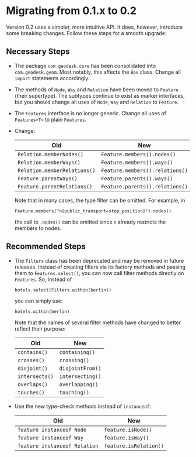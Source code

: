 # Migrating from 0.1.x to 0.2

Version 0.2 uses a simpler, more intuitive API. It does, however, introduce some breaking changes. Follow these steps for a smooth upgrade: 

## Necessary Steps

- The package `com.geodesk.core` has been consolidated into `com.geodesk.geom`. Most notably, this affects the `Box` class. Change all `import` statements accordingly.

- The methods of `Node`, `Way` and `Relation` have been moved to `Feature` (their supertype). The subtypes continue to exist as marker interfaces, but you should change all uses of `Node`, `Way` and `Relation` to `Feature`.

- The `Features` interface is no longer generic. Change all uses of `Features<T>` to plain `Features`.

- Change:
    
   Old                           | New
   ------------------------------|-----------------------------
   `Relation.memberNodes()`      | `Feature.members().nodes()`
   `Relation.memberWays()`       |  `Feature.members().ways()`
   `Relation.memberRelations()`  |  `Feature.members().relations()`
   `Feature.parentWays()`        |  `Feature.parents().ways()`
   `Feature.parentRelations()`   | `Feature.parents().relations()`

  Note that in many cases, the type filter can be omitted. For example, in 

  `Feature.members("n[public_transport=stop_position]").nodes()`

  the call to `.nodes()` can be omitted since `n` already restricts the
  members to nodes. 

## Recommended Steps

- The `Filters` class has been deprecated and may be removed in future releases. Instead of creating filters via its factory methods and passing them to `Features.select()`, you can now call filter methods directly on `Features`. So, instead of

   `hotels.select(Filters.within(berlin))`

  you can simply use:

   `hotels.within(berlin)`

  Note that the names of several filter methods have changed to better reflect their purpose:

   Old            | New
   ---------------|---------------------
   `contains()`   | `containing()`
   `crosses()`    | `crossing()`
   `disjoint()`   | `disjointFrom()`
   `intersects()` | `intersecting()`
   `overlaps()`   | `overlapping()`
   `touches()`    | `touching()`

- Use the new type-check methods instead of `instanceof`:

   Old                           | New
   ------------------------------|---------------------
   `feature instanceof Node`     | `feature.isNode()`
   `feature instanceof Way`      | `feature.isWay()`
   `feature instanceof Relation` | `feature.isRelation()`

